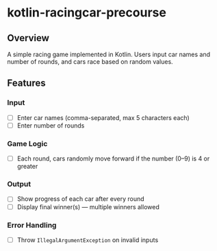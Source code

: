 # kotlin-racingcar-precourse

## Overview
A simple racing game implemented in Kotlin. Users input car names and number of rounds, and cars race based on random values.

## Features

### Input
-[ ] Enter car names (comma-separated, max 5 characters each)
-[ ] Enter number of rounds

### Game Logic
-[ ] Each round, cars randomly move forward if the number (0–9) is 4 or greater

### Output
-[ ] Show progress of each car after every round
-[ ] Display final winner(s) — multiple winners allowed

### Error Handling
-[ ] Throw `IllegalArgumentException` on invalid inputs